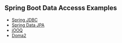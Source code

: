 ## Spring Boot Data Accesss Examples

* [Spring JDBC](demo-spring-jdbc)
* [Spring Data JPA](demo-spring-data-jpa)
* [jOOQ](demo-jooq)
* [Doma2](demo-doma2)